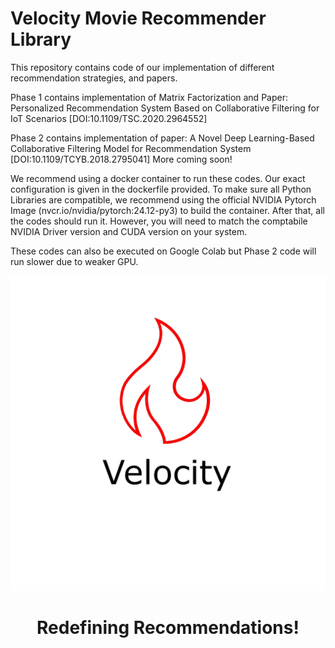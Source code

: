 # Velocity Movie Recommender Library

This repository contains code of our implementation of different recommendation strategies, and papers. 

Phase 1 contains implementation of Matrix Factorization and Paper: Personalized Recommendation System Based on Collaborative Filtering for IoT Scenarios [DOI:10.1109/TSC.2020.2964552]

Phase 2 contains implementation of paper: A Novel Deep Learning-Based Collaborative Filtering Model for Recommendation System [DOI:10.1109/TCYB.2018.2795041]
More coming soon!

We recommend using a docker container to run these codes. Our exact configuration is given in the dockerfile provided. To make sure all Python Libraries are compatible, we recommend using the official NVIDIA Pytorch Image (nvcr.io/nvidia/pytorch:24.12-py3) to build the container. After that, all the codes should run it. However, you will need to match the comptabile NVIDIA Driver version and CUDA version on your system.

These codes can also be executed on Google Colab but Phase 2 code will run slower due to weaker GPU.

![VELOCITY LOGO](https://github.com/serzaxlucifer/Velocity/blob/main/Velocity%20Recommender.png?raw=true)

<div align="center">
  <h1> Redefining Recommendations!</h1>
</div>

